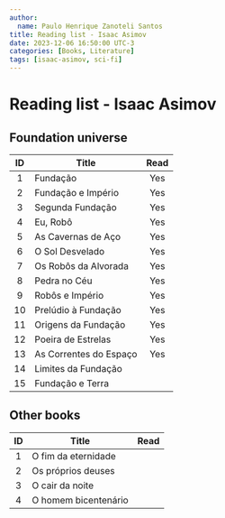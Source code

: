 ```yaml
---
author:
  name: Paulo Henrique Zanoteli Santos
title: Reading list - Isaac Asimov 
date: 2023-12-06 16:50:00 UTC-3
categories: [Books, Literature]
tags: [isaac-asimov, sci-fi]
---
```


# Reading list - Isaac Asimov

## Foundation universe

| ID  | Title                   | Read |
|:---:| ------------------------|:----:|
| 1   | Fundação                |  Yes |
| 2   | Fundação e Império      |  Yes |
| 3   | Segunda Fundação        |  Yes |
| 4   | Eu, Robô                |  Yes |
| 5   | As Cavernas de Aço      |  Yes |
| 6   | O Sol Desvelado         |  Yes |
| 7   | Os Robôs da Alvorada    |  Yes |
| 8   | Pedra no Céu            |  Yes |
| 9   | Robôs e Império         |  Yes |
| 10  | Prelúdio à Fundação     |  Yes |
| 11  | Origens da Fundação     |  Yes |
| 12  | Poeira de Estrelas      |  Yes |
| 13  | As Correntes do Espaço  |  Yes |
| 14  | Limites da Fundação     |      |
| 15  | Fundação e Terra        |      |

## Other books

| ID  | Title                | Read |
|:---:| -------------------- |:----:|
| 1   | O fim da eternidade  |      |
| 2   | Os próprios deuses   |      |
| 3   | O cair da noite      |      |
| 4   | O homem bicentenário |      |
